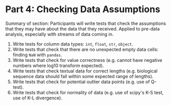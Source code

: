 # Part 4: Checking Data Assumptions

Summary of section: Participants will write tests that check the assumptions that they may have about the data that they received. Applied to pre-data analysis, especially with streams of data coming in.

1. Write tests for column data types: `int`, `float`, `str`, `object`.
1. Write tests that check that there are no unexpected empty data cells: finding `NaN` with `pandas`.
1. Write tests that check for value correctness (e.g. cannot have negative numbers where log10 transform expected).
1. Write tests that check textual data for correct lengths (e.g. biological sequence data should fall within some expected range of lengths).
1. Write tests that check for potential outlier data points (e.g. use of Q-test).
1. Write tests that check for normality of data (e.g. use of scipy's K-S test, use of K-L divergence).
